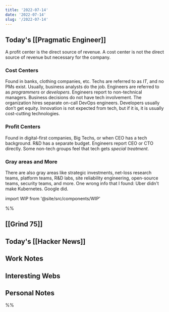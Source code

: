 ```yaml
---
title: '2022-07-14'
date: '2022-07-14'
slug: '/2022-07-14'
---
```


## Today's [[Pragmatic Engineer]]

A profit center is the direct source of revenue.
A cost center is not the direct source of revenue but necessary for the company.

### Cost Centers

Found in banks, clothing companies, etc.
Techs are referred to as _IT_, and no PMs exist.
Usually, business analysts do the job. Engineers are referred to as _programmers_ or _developers_.
Engineers report to non-technical managers.
Business decisions do not have tech involvement.
The organization hires separate on-call DevOps engineers.
Developers usually don’t get equity.
Innovation is not expected from tech, but if it is, it is usually cost-cutting technologies.

### Profit Centers

Found in digital-first companies, Big Techs, or when CEO has a tech background.
R&D has a separate budget.
Engineers report CEO or CTO directly.
Some non-tech groups feel that tech gets _special treatment_.

### Gray areas and More

There are also gray areas like strategic investments, net-loss research teams, platform teams, R&D labs, site reliability engineering, open-source teams, security teams, and more. One wrong info that I found: Uber didn't make Kubernetes. Google did.

import WIP from '@site/src/components/WIP'

<WIP />

%%

## [[Grind 75]]

## Today's [[Hacker News]]

## Work Notes

## Interesting Webs

## Personal Notes

%%
